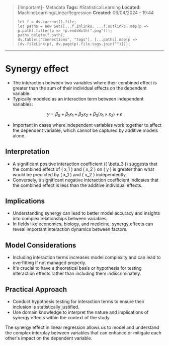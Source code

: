 > [!important]- Metadata
> **Tags:** #StatisticalLearning 
> **Located:** MachineLearning/LinearRegression
> **Created:** 06/04/2024 - 19:44
> ```dataviewjs
> let f = dv.current().file;
> let paths = new Set([...f.inlinks, ...f.outlinks].map(p => p.path).filter(p => !p.endsWith(".png")));
> paths.delete(f.path);
> dv.table(["Connections", "Tags"], [...paths].map(p => [dv.fileLink(p), dv.page(p).file.tags.join("")]));
> ```

___
# Synergy effect

- The interaction between two variables where their combined effect is greater than the sum of their individual effects on the dependent variable.
- Typically modeled as an interaction term between independent variables:

$$ y = \beta_0 + \beta_1x_1 + \beta_2x_2 + \beta_3(x_1 \times x_2) + \epsilon $$

- Important in cases where independent variables work together to affect the dependent variable, which cannot be captured by additive models alone.



## Interpretation
- A significant positive interaction coefficient (\( \beta_3 \)) suggests that the combined effect of \( x_1 \) and \( x_2 \) on \( y \) is greater than what would be predicted by \( x_1 \) and \( x_2 \) independently.
- Conversely, a significant negative interaction coefficient indicates that the combined effect is less than the additive individual effects.

## Implications
- Understanding synergy can lead to better model accuracy and insights into complex relationships between variables.
- In fields like economics, biology, and medicine, synergy effects can reveal important interaction dynamics between factors.

## Model Considerations
- Including interaction terms increases model complexity and can lead to overfitting if not managed properly.
- It's crucial to have a theoretical basis or hypothesis for testing interaction effects rather than including them indiscriminately.

## Practical Approach
- Conduct hypothesis testing for interaction terms to ensure their inclusion is statistically justified.
- Use domain knowledge to interpret the nature and implications of synergy effects within the context of the study.

The synergy effect in linear regression allows us to model and understand the complex interplay between variables that can enhance or mitigate each other's impact on the dependent variable.